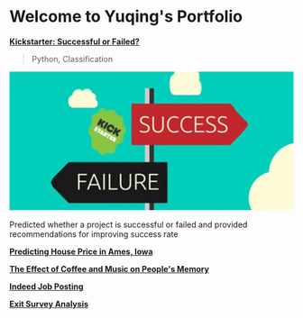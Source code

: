 # Welcome to Yuqing's Portfolio

[**Kickstarter: Successful or Failed?**](https://github.com/yyuqing-42/Kickstarter-Classification)

> Python, 
> Classification

![](https://github.com/yyuqing-42/Portfolio/blob/master/images/Kickstarter.jpg)

Predicted whether a project is successful or failed and provided recommendations for improving success rate


[**Predicting House Price in Ames, Iowa**](https://github.com/yyuqing-42/Predicting-Housing-Prices)

[**The Effect of Coffee and Music on People's Memory**](https://github.com/yyuqing-42/The-Effects-of-Coffee-and-Music-on-Human-s-memory-)

[**Indeed Job Posting**](https://github.com/yyuqing-42/Indeed-Job-Posting)

[**Exit Survey Analysis**](https://github.com/yyuqing-42/STATS-141SL-STEM-Survey-Analysis)
